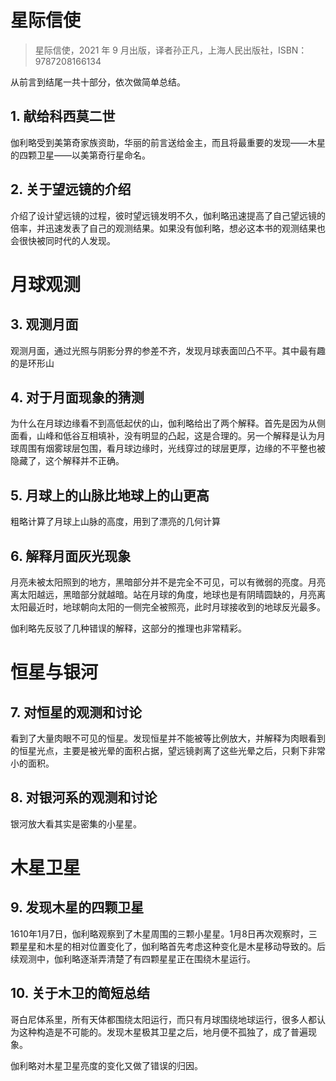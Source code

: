 # 星际信使

> 星际信使，2021 年 9 月出版，译者孙正凡，上海人民出版社，ISBN：9787208166134

从前言到结尾一共十部分，依次做简单总结。

## 1. 献给科西莫二世

伽利略受到美第奇家族资助，华丽的前言送给金主，而且将最重要的发现——木星的四颗卫星——以美第奇行星命名。

## 2. 关于望远镜的介绍

介绍了设计望远镜的过程，彼时望远镜发明不久，伽利略迅速提高了自己望远镜的倍率，并迅速发表了自己的观测结果。如果没有伽利略，想必这本书的观测结果也会很快被同时代的人发现。

# 月球观测

## 3. 观测月面 

观测月面，通过光照与阴影分界的参差不齐，发现月球表面凹凸不平。其中最有趣的是环形山

## 4. 对于月面现象的猜测

为什么在月球边缘看不到高低起伏的山，伽利略给出了两个解释。首先是因为从侧面看，山峰和低谷互相填补，没有明显的凸起，这是合理的。另一个解释是认为月球周围有烟雾球层包围，看月球边缘时，光线穿过的球层更厚，边缘的不平整也被隐藏了，这个解释并不正确。

## 5. 月球上的山脉比地球上的山更高

粗略计算了月球上山脉的高度，用到了漂亮的几何计算

## 6. 解释月面灰光现象

月亮未被太阳照到的地方，黑暗部分并不是完全不可见，可以有微弱的亮度。月亮离太阳越远，黑暗部分就越暗。站在月球的角度，地球也是有阴晴圆缺的，月亮离太阳最近时，地球朝向太阳的一侧完全被照亮，此时月球接收到的地球反光最多。

伽利略先反驳了几种错误的解释，这部分的推理也非常精彩。

# 恒星与银河

## 7. 对恒星的观测和讨论

看到了大量肉眼不可见的恒星。发现恒星并不能被等比例放大，并解释为肉眼看到的恒星光点，主要是被光晕的面积占据，望远镜剥离了这些光晕之后，只剩下非常小的面积。

## 8. 对银河系的观测和讨论

银河放大看其实是密集的小星星。

# 木星卫星

## 9. 发现木星的四颗卫星

1610年1月7日，伽利略观察到了木星周围的三颗小星星。1月8日再次观察时，三颗星星和木星的相对位置变化了，伽利略首先考虑这种变化是木星移动导致的。后续观测中，伽利略逐渐弄清楚了有四颗星星正在围绕木星运行。

## 10. 关于木卫的简短总结

哥白尼体系里，所有天体都围绕太阳运行，而只有月球围绕地球运行，很多人都认为这种构造是不可能的。发现木星极其卫星之后，地月便不孤独了，成了普遍现象。

伽利略对木星卫星亮度的变化又做了错误的归因。

